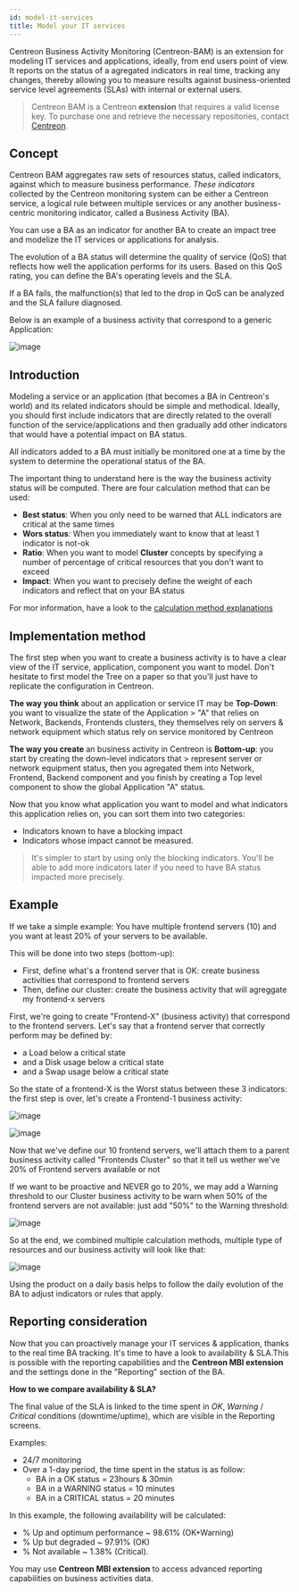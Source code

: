 ```yaml
---
id: model-it-services
title: Model your IT services
---
```


Centreon Business Activity Monitoring (Centreon-BAM) is an extension for modeling
IT services and applications, ideally, from end users point of view. It reports on the
status of a agregated indicators in real time, tracking any changes, thereby allowing you to
measure results against business-oriented service level agreements (SLAs) with
internal or external users.

> Centreon BAM is a Centreon **extension** that requires a valid license key. To
> purchase one and retrieve the necessary repositories, contact
> [Centreon](mailto:sales@centreon.com).

## Concept

Centreon BAM aggregates raw sets of resources status, called indicators, against which to
measure business performance. *These indicators* collected by the Centreon
monitoring system can be either a Centreon service, a logical rule between
multiple services or any another business-centric monitoring indicator, called a
Business Activity (BA).

You can use a BA as an indicator for another BA to create an impact tree and
modelize the IT services or applications for analysis.

The evolution of a BA status will determine the quality of service (QoS) that
reflects how well the application performs for its users. Based on this QoS
rating, you can define the BA's operating levels and the SLA.

If a BA fails, the malfunction(s) that led to the drop in QoS can be analyzed
and the SLA failure diagnosed.

Below is an example of a business activity that correspond to a generic Application:

![image](../assets/service-mapping/example.png)

## Introduction

Modeling a service or an application (that becomes a BA in Centreon's world) and
its related indicators should be simple and methodical. Ideally, you should
first include indicators that are directly related to the overall function of
the service/applications and then gradually add other indicators that would have
a potential impact on BA status.

All indicators added to a BA must initially be monitored one at a time by the
system to determine the operational status of the BA. 

The important thing to understand here is the way the business activity status will be computed. There are
four calculation method that can be used:

- **Best status**: When you only need to be warned that ALL indicators are critical at the same times 
- **Wors status**: When you immediately want to know that at least 1 indicator is not-ok
- **Ratio**: When you want to model **Cluster** concepts by specifying a number of percentage of critical resources that you don't want to exceed
- **Impact**: When you want to precisely define the weight of each indicators and reflect that on your BA status 

For mor information, have a look to the [calculation method explanations](../service-mapping/ba-management#calculation-methods)

## Implementation method 

The first step when you want to create a business activity is to have a clear view of the IT service, application, component
you want to model. Don't hesitate to first model the Tree on a paper so that you'll just have to replicate the configuration 
in Centreon. 

**The way you think** about an application or service IT may be **Top-Down**: you want to visualize the state of the Application > "A"
that relies on Network, Backends, Frontends clusters, they themselves rely on servers & network equipment which status rely
on service monitored by Centreon

**The way you create** an business activity in Centreon is **Bottom-up**: you start by creating the down-level indicators that > represent server or network equipment status, then you agregated them into Network, Frontend, Backend component and you
finish by creating a Top level component to show the global Application "A" status.

Now that you know what application you want to model and what indicators this application relies on, 
you can sort them into two categories:

  - Indicators known to have a blocking impact
  - Indicators whose impact cannot be measured.

> It's simpler to start by using only the blocking indicators. You'll be able to add more indicators later if you 
> need to have BA status impacted more precisely.

## Example

If we take a simple example: You have multiple frontend servers (10) and you want at least 20% of your servers to be available.

This will be done into two steps (bottom-up):

- First, define what's a frontend server that is OK: create business activities that correspond to frontend servers
- Then, define our cluster: create the business activity that will agreggate my frontend-x servers 

First, we're going to create "Frontend-X" (business activity) that correspond to the frontend servers.
Let's say that a frontend server that correctly perform may be defined by:

 - a Load below a critical state
 - and a Disk usage below a critical state
 - and a Swap usage below a critical state

So the state of a frontend-X is the Worst status between these 3 indicators: the first step is over, let's create a 
Frontend-1 business activity:

<!--DOCUSAURUS_CODE_TABS-->

<!-- Concept   -->

![image](../assets/service-mapping/frontend-1-concept.png)

<!-- Configuration -->

![image](../assets/service-mapping/frontend-1-conf.png)

<!--END_DOCUSAURUS_CODE_TABS-->


Now that we've define our 10 frontend servers, we'll attach them to a parent business activity called "Frontends Cluster"
so that it tell us wether we've 20% of Frontend servers available or not

<!--DOCUSAURUS_CODE_TABS-->

<!-- Concept   -->

<!-- Configuration -->

<!--END_DOCUSAURUS_CODE_TABS-->


If we want to be proactive and NEVER go to 20%, we may add a Warning threshold to our Cluster business activity 
to be warn when 50% of the frontend servers are not available: just add "50%" to the Warning threshold:

![image](../assets/service-mapping/conf-ratio-with-warn.png)

So at the end, we combined multiple calculation methods, multiple type of resources and our business activity
 will look like that:

 ![image](../assets/service-mapping/final-frontend.png)

Using the product on a daily basis helps to follow the daily evolution of the BA to adjust indicators or rules that
apply.

## Reporting consideration

Now that you can proactively manage your IT services & application, thanks to the real time BA tracking.
It's time to have a look to availability & SLA.This is possible with the reporting capabilities 
and the **Centreon MBI extension** and the settings done in the "Reporting" section of the BA.

**How to we compare availability & SLA?**

The final value of the SLA is linked to the time spent in *OK*, *Warning* /
*Critical* conditions (downtime/uptime), which are visible in the Reporting
screens.

Examples:

  - 24/7 monitoring
  - Over a 1-day period, the time spent in the status is as follow:
      - BA in a OK status = 23hours & 30min
      - BA in a WARNING status = 10 minutes
      - BA in a CRITICAL status = 20 minutes

In this example, the following availability will be calculated:

  - % Up and optimum performance \~ 98.61% (OK+Warning)
  - % Up but degraded \~ 97.91% (OK)
  - % Not available \~ 1.38% (Critical).

You may use **Centreon MBI extension** to access advanced reporting capabilities on business activities data.
